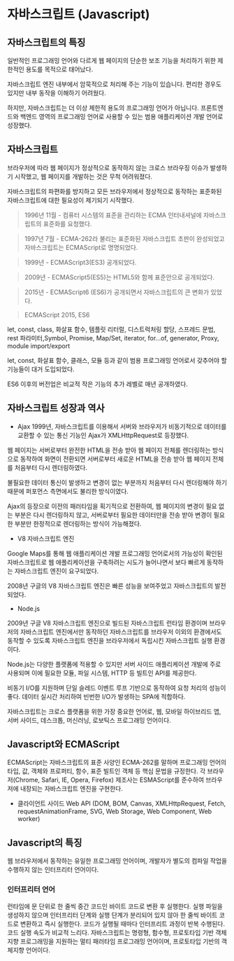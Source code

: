 # 자바스크립트 (Javascript)

## 자바스크립트의 특징

일반적인 프로그래밍 언어와 다르게 웹 페이지의 단순한 보조 기능을 처리하기 위한 제한적인 용도를 목적으로 태어났다.

자바스크립트 엔진 내부에서 암묵적으로 처리해 주는 기능이 있습니다. 편리한 경우도 있지만 내부 동작을 이해하기 어려웠다.

하지만, 자바스크립트는 더 이상 제한적 용도의 프로그래밍 언어가 아닙니다. 프론트엔드와 백엔드 영역의 프로그래밍 언어로 사용할 수 있는 범용 애플리케이션 개발 언어로 성장했다.

## 자바스크립트

브라우저에 따라 웹 페이지가 정상적으로 동작하지 않는 크로스 브라우징 이슈가 발생하기 시작했고, 웹 페이지를 개발하는 것은 무척 어려워졌다.

자바스크립트의 파편화를 방지하고 모든 브라우저에서 정상적으로 동작하는 표준화된 자바스크립트에 대한 필요성이 제기되기 시작했다.

> 1996년 11월 - 컴퓨터 시스템의 표준을 관리하는 ECMA 인터내셔널에 자바스크립트의 표준화를 요청했다.

> 1997년 7월 - ECMA-262라 불리는 표준화된 자바스크립트 초판이 완성되었고 자바스크립트는 ECMAScript로 명명되었다.

> 1999년 - ECMAScript3(ES3) 공개되었다.

> 2009년 - ECMAScript5(ES5)는 HTML5와 함께 표준안으로 공개되었다.

> 2015년 - ECMAScript6 (ES6)가 공개되면서 자바스크립트의 큰 변화가 있었다.

> ECMAScript 2015, ES6

let, const, class, 화살표 함수, 템플릿 리터럴, 디스트럭처링 할당, 스프레드 문법, rest 파라미터,Symbol, Promise, Map/Set, iterator, for...of, generator, Proxy, module import/export

let, const, 화살표 함수, 클래스, 모듈 등과 같이 범용 프로그래밍 언어로서 갖추어야 할 기능들이 대거 도입되었다.

ES6 이후의 버전업은 비교적 작은 기능의 추가 레벨로 매년 공개하였다.

## 자바스크립트 성장과 역사

- Ajax
  1999년, 자바스크립트를 이용해서 서버와 브라우저가 비동기적으로 데이터를 교환할 수 있는 통신 기능인 Ajax가 XMLHttpRequest로 등장했다.

웹 페이지는 서버로부터 완전한 HTML을 전송 받아 웹 페이지 전체를 렌더링하는 방식으로 동작하여 화면이 전환되면 서버로부터 새로운 HTML을 전송 받아 웹 페이지 전체를 처음부터 다시 렌더링하였다.

불필요한 데이터 통신이 발생하고 변경이 없는 부분까지 처음부터 다시 렌더링해야 하기 때문에 퍼포먼스 측면에서도 불리한 방식이였다.

Ajax의 등장으로 이전의 패러타임을 획기적으로 전환하여, 웹 페이지의 변경이 필요 없는 부분은 다시 렌더링하지 않고, 서버로부터 필요한 데이터만을 전송 받아 변경이 필요한 부분만 한정적으로 렌더링하는 방식이 가능해졌다.

- V8 자바스크립트 엔진

Google Maps를 통해 웹 애플리케이션 개발 프로그래밍 언어로서의 가능성이 확인된 자바스크립트로 웹 애플리케이션을 구축하려는 시도가 늘어나면서 보다 빠르게 동작하는 자바스크립트 엔진이 요구되었다.

2008년 구글의 V8 자바스크립트 엔진은 빠른 성능을 보여주었고 자바스크립트의 발전되었다.

- Node.js

2009년 구글 V8 자바스크립트 엔진으로 빌드된 자바스크립트 런타임 환경이며 브라우저의 자바스크립트 엔진에서만 동작하던 자바스크립트를 브라우저 이외의 환경에서도 동작할 수 있도록 자바스크립트 엔진을 브라우저에서 독립시킨 자바스크립트 실행 환경이다.

Node.js는 다양한 플랫폼에 적용할 수 있지만 서버 사이드 애플리케이션 개발에 주로 사용되며 이에 필요한 모듈, 파일 시스템, HTTP 등 빌트인 API를 제공한다.

비동기 I/O를 지원하며 단일 슬레드 이벤트 루프 기반으로 동작하여 요청 처리의 성능이 좋다. 데이터 실시간 처리하여 빈번한 I/O가 발생하는 SPA에 적합하다.

자바스크립트는 크로스 플랫폼을 위한 가장 중요한 언어로, 웹, 모바일 하이브리드 앱, 서버 사이드, 데스크톱, 머신러닝, 로보틱스 프로그래밍 언어이다.

## Javascript와 ECMAScript

ECMAScript는 자바스크립트의 표준 사양인 ECMA-262를 말하며 프로그래밍 언어의 타입, 값, 객체와 프로퍼티, 함수, 표준 빌트인 객체 등 핵심 문법을 규정한다. 각 브라우저(Chrome, Safari, IE, Opera, Firefox) 제조사는 ESMAScript를 준수하여 브라우저에 내장되는 자바스크립트 엔진을 구현한다.

- 클라이언트 사이드 Web API (DOM, BOM, Canvas, XMLHttpRequest, Fetch, requestAnimationFrame, SVG, Web Storage, Web Component, Web worker)

## Javascript의 특징

웹 브라우저에서 동작하는 유일한 프로그래밍 언어이며, 개발자가 별도의 컴파일 작업을 수행하지 않는 인터프리터 언어이다.

### 인터프리터 언어

런타임에 문 단위로 한 줄씩 중간 코드인 바이트 코드로 변환 후 실행한다. 실행 파일을 생성하지 않으며 인터프리터 단계와 실행 단계가 분리되어 있지 않아 한 줄씩 바이트 코드로 변환하고 즉시 실행한다.
코드가 실행될 때마다 인터프리트 과정이 반복 수행된다. 코드 실행 속도가 비교적 느리다.
자바스크립트는 명령형, 함수형, 프로토타입 기반 객체지향 프로그래밍을 지원하는 멀티 패러타임 프로그래밍 언어이며, 프로토타입 기반의 객체지향 언어이다.

